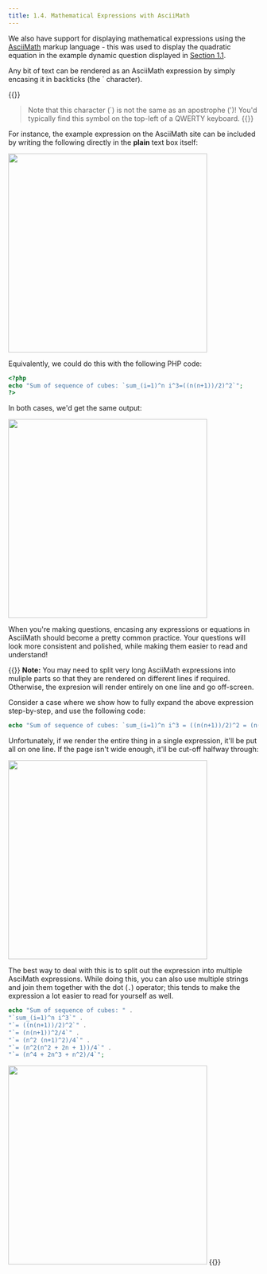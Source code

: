 ```yaml
---
title: 1.4. Mathematical Expressions with AsciiMath
---
```


We also have support for displaying mathematical expressions using the [AsciiMath](http://asciimath.org/) markup language - this was used to display the quadratic equation in the example dynamic question displayed in [Section 1.1](/1-intro/dynamic-questions).

Any bit of text can be rendered as an AsciiMath expression by simply encasing it in backticks (the \` character). 

{{<hint warning>}}
> Note that this character (`) is not the same as an apostrophe (')! You'd typically find this symbol on the top-left of a QWERTY keyboard. 
{{</hint>}}

For instance, the example expression on the AsciiMath site can be included by writing the following directly in the <b>plain</b> text box itself: 

<img src="https://i.imgur.com/lRNYpGq.png" width="400px"/>

Equivalently, we could do this with the following PHP code: 

```php
<?php
echo "Sum of sequence of cubes: `sum_(i=1)^n i^3=((n(n+1))/2)^2`";
?>
```

In both cases, we'd get the same output: 

<img src="https://i.imgur.com/7CJzVMW.png" width="400px"/>

When you're making questions, encasing any expressions or equations in AsciiMath should become a pretty common practice. Your questions will look more consistent and polished, while making them easier to read and understand!

{{<hint info>}}
**Note:** You may need to split very long AsciiMath expressions into muliple parts so that they are rendered on different lines if required. Otherwise, the expresion will render entirely on one line and go off-screen.

Consider a case where we show how to fully expand the above expression step-by-step, and use the following code: 
```php
echo "Sum of sequence of cubes: `sum_(i=1)^n i^3 = ((n(n+1))/2)^2 = (n(n+1))^2/4 = (n^2 (n+1)^2)/4 = (n^2(n^2 + 2n + 1))/4 = (n^4 + 2n^3 + n^2)/4`";
```
Unfortunately, if we render the entire thing in a single expression, it'll be put all on one line. If the page isn't wide enough, it'll be cut-off halfway through:

<img src="https://i.imgur.com/e2UENtN.png" width="400px"/>

The best way to deal with this is to split out the expression into multiple AsciMath expressions. While doing this, you can also use multiple strings and join them together with the dot (`.`) operator; this tends to make the expression a lot easier to read for yourself as well.
```php
echo "Sum of sequence of cubes: " . 
"`sum_(i=1)^n i^3`" .
"`= ((n(n+1))/2)^2`" .
"`= (n(n+1))^2/4`" .
"`= (n^2 (n+1)^2)/4`" .
"`= (n^2(n^2 + 2n + 1))/4`" . 
"`= (n^4 + 2n^3 + n^2)/4`";
```
<img src="https://i.imgur.com/8MX1GA2.png" width="400px"/>
{{</hint>}}